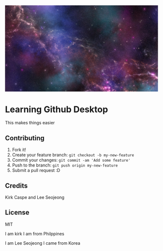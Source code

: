 ![BOOM! NOT FOUND!](images\universe.jpg "Universe")

# Learning Github Desktop

This makes things easier

## Contributing

1. Fork it!
2. Create your feature branch: `git checkout -b my-new-feature`
3. Commit your changes: `git commit -am 'Add some feature'`
4. Push to the branch: `git push origin my-new-feature`
5. Submit a pull request :D

## Credits

Kirk Caspe and Lee Seojeong

## License

MIT

I am kirk
I am from Philppines

I am Lee Seojeong
I came from Korea
